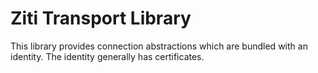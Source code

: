 # Ziti Transport Library

This library provides connection abstractions which are bundled with an identity. The identity generally has certificates.
